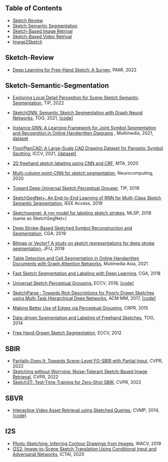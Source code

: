 ## Table of Contents
* [Sketch Review](#Sketch-Review)
* [Sketch Semantic Segmentation](#Sketch-Semantic-Segmentation)
* [Sketch-Based Image Retrival](#SBIR)
* [Sketch-Based Video Retrival](#SBVR)
* [Image2Sketch](#I2S)

## Sketch-Review
- [Deep Learning for Free-Hand Sketch: A Survey](https://www.pure.ed.ac.uk/ws/portalfiles/portal/253410048/DeepLearning_XU_DOA27012022_AFV.pdf), PAMI, 2022

## Sketch-Semantic-Segmentation
- [Exploring Local Detail Perception for Scene Sketch Semantic Segmentation](https://ieeexplore.ieee.org/abstract/document/9686584), TIP, 2022

- [SketchGNN: Semantic Sketch Segmentation with Graph Neural Networks](https://dl.acm.org/doi/pdf/10.1145/3450284), TOG, 2021, [[code]](https://github.com/sYeaLumin/SketchGNN)

- [Instance GNN: A Learning Framework for Joint Symbol Segmentation and Recognition in Online Handwritten Diagrams](http://www.nlpr.ia.ac.cn/databases/CASIA-OHFC/flowchart_recognition_TMM_2021-2nd%20submission.pdf)  , Multimedia, 2021, [dataset](http://www.nlpr.ia.ac.cn/databases/CASIA-OHFC/)

- [FloorPlanCAD: A Large-Scale CAD Drawing Dataset for Panoptic Symbol Spotting](https://arxiv.org/pdf/2105.07147.pdf), ICCV, 2021, [[dataset]](https://github.com/floorplancad/floorplancad.github.io)

- [2D freehand sketch labeling using CNN and CRF](https://eds.s.ebscohost.com/eds/pdfviewer/pdfviewer?vid=0&sid=632c28ab-1e2b-44bf-9e6d-1facf7a12ed8%40redis), MTA, 2020

- [Multi-column point-CNN for sketch segmentation](https://www.sciencedirect.com/science/article/pii/S0925231220300588?casa_token=JpR6RFe8C3gAAAAA:lH5k_coeSz8nvPfn9casK7aEyI-jJqYSOlrkwFy_Unxk8c8pUl3-hLEpQ_KcCUzt_-UtMsIY8tp1), Neurocomputing, 2020

- [Toward Deep Universal Sketch Perceptual Grouper](https://homepages.inf.ed.ac.uk/thospeda/papers/li2019group.pdf), TIP, 2019

- [SketchSegNet+: An End-to-End Learning of RNN for Multi-Class Sketch Semantic Segmentation](https://ieeexplore.ieee.org/stamp/stamp.jsp?arnumber=8766108), IEEE Access, 2019

- [Sketchsegnet: A rnn model for labeling sketch strokes](https://ieeexplore.ieee.org/stamp/stamp.jsp?tp=&arnumber=8516988), MLSP, 2018 (same as SketchSegNet+)

- [Deep Stroke-Based Sketched Symbol Reconstruction and Segmentation](https://ieeexplore.ieee.org/stamp/stamp.jsp?tp=&arnumber=8854308), CGA, 2019

- [Bitmap or Vector? A study on sketch representations for deep stroke segmentation](https://hal.inria.fr/hal-02922043/document), JFIJ, 2019

- [Table Detection and Cell Segmentation in Online Handwritten Documents with Graph Attention Networks](https://dl.acm.org/doi/pdf/10.1145/3444685.3446295), Mutimedia Asia, 2021

- [Fast Sketch Segmentation and Labeling with Deep Learning](https://arxiv.org/pdf/1807.11847), CGA, 2018

- [Universal Sketch Perceptual Grouping](https://openaccess.thecvf.com/content_ECCV_2018/papers/Ke_LI_Universal_Sketch_Perceptual_ECCV_2018_paper.pdf), ECCV, 2018, [[code]](https://github.com/KeLi-SketchX/Universal-sketch-perceptual-grouping)

- [SketchParse : Towards Rich Descriptions for Poorly Drawn Sketches using Multi-Task Hierarchical Deep Networks](https://dl.acm.org/doi/pdf/10.1145/3123266.3123270), ACM MM, 2017, [[code]](https://github.com/val-iisc/sketch-parse)

- [Making Better Use of Edges via Perceptual Grouping](https://www.cv-foundation.org/openaccess/content_cvpr_2015/papers/Qi_Making_Better_Use_2015_CVPR_paper.pdf), CRPR, 2015

- [Data-driven Segmentation and Labeling of Freehand Sketches](https://dl.acm.org/doi/pdf/10.1145/2661229.2661280), TOG, 2014

- [Free Hand-Drawn Sketch Segmentation](https://link.springer.com/content/pdf/10.1007/978-3-642-33718-5_45.pdf), ECCV, 2012


## SBIR
- [Partially Does It: Towards Scene-Level FG-SBIR with Partial Input](https://arxiv.org/pdf/2203.14804/pdf), CVPR, 2022
- [Sketching without Worrying: Noise-Tolerant Sketch-Based Image Retrieval](https://arxiv.org/pdf/2203.14817/pdf), CVPR, 2022
- [Sketch3T: Test-Time Training for Zero-Shot SBIR](https://arxiv.org/pdf/2203.14691.pdf), CVPR, 2022

## SBVR
- [Interactive Video Asset Retrieval using Sketched Queries](https://dl.acm.org/doi/pdf/10.1145/2668904.2668940), CVMP, 2014, [[code]](https://github.com/StTu/GF-HOG)

## I2S
- [Photo-Sketching: Inferring Contour Drawings from Images](https://arxiv.org/pdf/1901.00542.pdf), WACV, 2019
- [I2S2: Image-to-Scene Sketch Translation Using Conditional Input and Adversarial Networks](https://www.computer.org/csdl/pds/api/csdl/proceedings/download-article/1pP3CFxu18c/pdf), ICTAI, 2020



